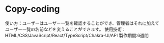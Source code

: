 # Copy-coding
使い方：ユーザーはユーザー一覧を確認することができ、管理者はそれに加えてユーザー一覧の名前などを変えることができます。
使用技術：HTML/CSS/JavaScript/React/TypeScript/Chakra-UI/API
製作期間:6週間
